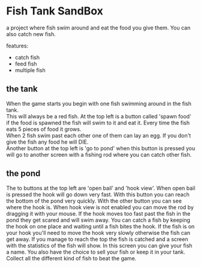 # Fish Tank SandBox

a project where fish swim around and eat the food you give them. You can also catch new fish.

features:  
- catch fish  
- feed fish
- multiple fish

## the tank
When the game starts you begin with one fish swimming around in the fish tank.  
This will always be a red fish. At the top left is a button called 'spawn food'  
if the food is spawned the fish will swim to it and eat it. Every time the fish eats 5 pieces of food it grows.  
When 2 fish swim past each other one of them can lay an egg. If you don't give the fish any food he will DIE.  
Another button at the top left is 'go to pond' when this button is pressed you will go to another screen with a fishing rod where you can catch other fish.

## the pond
The to buttons at the top left are 'open bail' and 'hook view'. When open bail is pressed the hook will go down very fast.
With this button you can reach the bottom of the pond very quickly. With the other button you can see where the hook is. When hook view is not enabled you can move the rod by dragging it with your mouse.
If the hook moves too fast past the fish in the pond they get scared and will swim away. You can catch a fish by keeping the hook on one place and waiting until a fish bites the hook. 
If the fish is on your hook you'll need to move the hook very slowly otherwise the fish can get away. If you manage to reach the top the fish is catched and a screen with the statistics of the fish will show. In this screen you can give your fish a name.
You also have the choice to sell your fish or keep it in your tank. Collect all the different kind of fish to beat the game.
